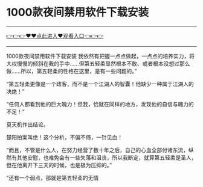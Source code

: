 # 1000款夜间禁用软件下载安装

<hr/> <a href="https://github.com/kiuhd/dfrw/issues/1">👉👉👉♥♥点此进入♥观看入口👈👉👉</a><hr/>

 1000款夜间禁用软件下载安装
我依然有把握一点点做起，一点点的培养实力，将大权慢慢的倾斜在我的手中……但第五轻柔显然根本不敢、或者根本没想过那么做……所以，第五轻柔的性格在这里，是有一些问题的。”

“第五轻柔更像是一个政客，而不是一个江湖人的智囊！他缺少一种属于江湖人的决绝！”

“任何人都看到他的巨大魄力！但我，恰就在同样的地方，发现他的自信与魄力的不足！”

莫天机作出结论。

楚阳拍案叫绝！这个分析，不偏不倚，一针见血！

“而且，不管是什么人，在努力经营了数十年之后，自己的心血全部付诸东流，纵然有其他安慰，也难免会有一些失落和沮丧，所以我断定，就算第五轻柔是圣人，但在他离开下三天的时候，也是极为压抑的。”

“还有一个弱点，那就是第五轻柔的无情
